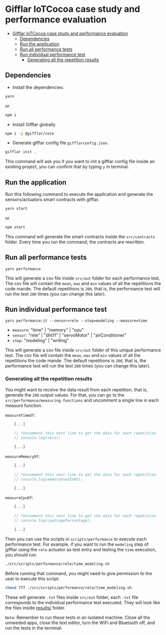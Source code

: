# Gifflar IoTCocoa case study and performance evaluation

- [Gifflar IoTCocoa case study and performance evaluation](#gifflar-iotcocoa-case-study-and-performance-evaluation)
  - [Dependencies](#dependencies)
  - [Run the application](#run-the-application)
  - [Run all performance tests](#run-all-performance-tests)
  - [Run individual performance test](#run-individual-performance-test)
    - [Generating all the repetition results](#generating-all-the-repetition-results)

## Dependencies

- Install the dependencies:

```bash
yarn
```

or

```bash
npm i
```

- Install Gifflar globally

```bash
npm i -g @gifflar/core
```

- Generate gifflar config file `gifflarconfig.json`.

```bash
gifflar init .
```

This command will ask you if you want to init a gifflar config file inside an existing project, you can confirm that by typing `y` in terminal.

## Run the application

Run this following command to execute the application and generate the sensors/actuators smart contracts with gifflar.

```bash
yarn start
```

or

```bash
npm start
```

This command will generate the smart contracts inside the `src/contracts` folder. Every time you run the command, the contracts are rewritten.

## Run all performance tests

```
yarn performance
```

This will generate a csv file inside `src/out` folder for each performance test. The csv file will contain the `mean`, `max` and `min` values of all the repetitions the code mande. The default repetitions is `200`, that is, the performance test will run the test `200` times (you can change this later).

## Run individual performance test

```
yarn performance:it --sensor=rele --step=modeling --measure=time
```

- `measure`: "time" | "memory" | "cpu"
- `sensor`: "rele" | "dht11" | "servoMotor" | "airConditioner"
- `step`: "modeling" | "writing"

This will generate a csv file inside `src/out` folder of this unique performance test. The csv file will contain the `mean`, `max` and `min` values of all the repetitions the code mande. The default repetitions is `200`, that is, the performance test will run the test `200` times (you can change this later).

### Generating all the repetition results
You might want to receive the data result from each repetition, that is, generate the `200` output values. For that, you can go to the `src/performance/measuring-functions` and uncomment a single line in each measure function.

`measureTimeOf`:

```javascript
    [...]
    
    // *Uncomment this next line to get the data for each repetition
    // console.log(secs);

    [...]
```

`measureMemoryOf`:

```javascript
    [...]
    
    // *Uncomment this next line to get the data for each repetition
    // console.log(memoryUsedInKb);

    [...]
```

`measureCpuOf`:

```javascript
    [...]
    
    // *Uncomment this next line to get the data for each repetition
    // console.log(cpuUsagePercentage);

    [...]
```

Then you can use the scripts in `scripts/performance` to execute each performance test. For example, if you want to run the `modeling` step of gifflar using the `rele` actuator as test entry and testing the `time` execution, you should run:

```bash
./src/scripts/performance/rele/time_modeling.sh
```

Before running that command, you might need to give permission to the user to execute this script:

```bash
chmod 777 ./src/scripts/performance/rele/time_modeling.sh
```

These will generate `.txt` files inside `src/out` folder, each `.txt` file corresponds to the individual performance test executed. They will look like the files inside [results/](https://github.com/GifflarJS-Framework/gifflar-iotcocoa-case-study/tree/main/results) folder.

`Note`: Remember to run these tests in an isolated machine. Close all the unneeded apps, close the text editor, turn the WiFi and Bluetooth off, and run the tests in the terminal.